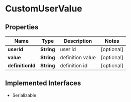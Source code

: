 

# CustomUserValue

## Properties

Name | Type | Description | Notes
------------ | ------------- | ------------- | -------------
**userId** | **String** | user id |  [optional]
**value** | **String** | definition value |  [optional]
**definitionId** | **String** | definition id |  [optional]


## Implemented Interfaces

* Serializable


